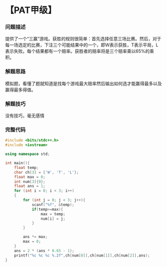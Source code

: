 # 【PAT甲级】

### 问题描述

提供了一个“三赢”游戏。获胜的规则很简单：首先选择任意三场比赛。然后，对于每一场选定的比赛，下注三个可能结果中的一个，即W表示获胜，T表示平局，L表示失败。每个结果都有一个赔率。获胜者的赔率将是三个赔率乘以65%的乘积。


### 解题思路

模拟题，看懂了题就知道是找每个游戏最大赔率然后输出如何选才能赢得最多以及赢得最多得值。


### 解题技巧

没有技巧，毫无感情

### 完整代码

```cpp
#include <bits/stdc++.h>
#include <iostream>

using namespace std;

int main(){
	float temp;
	char ch[3] = {'W', 'T', 'L'};
	float max = 0;
	int num[3]{0};
	float ans = 1;
	for (int i = 0; i < 3; i++)
	{
		for (int j = 0; j < 3; j++){
			scanf("%f", &temp);
			if(temp>=max){
				max = temp;
				num[i] = j;
			}
		}

		ans *= max;
        max = 0;
	}
	ans = 2 * (ans * 0.65 - 1);
	printf("%c %c %c %.2f",ch[num[0]],ch[num[1]],ch[num[2]],ans);
}
```
